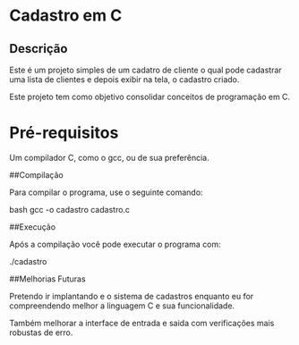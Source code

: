 # Cadastro em C

## Descrição

Este é um projeto simples de um cadatro de cliente o qual pode cadastrar uma lista de clientes e depois exibir na tela,
o cadastro criado.




Este projeto tem como objetivo consolidar conceitos de programação em C.

# Pré-requisitos

Um compilador C, como o gcc, ou de sua preferência.

##Compilação

Para compilar o programa, use o seguinte comando:

bash gcc -o cadastro cadastro.c

##Execução

Após a compilação você pode executar o programa com:

./cadastro

##Melhorias Futuras

Pretendo ir implantando e o sistema de cadastros enquanto eu for compreendendo melhor a linguagem C e sua funcionalidade.

Também melhorar a interface de entrada e saida com verificações mais robustas de erro.


